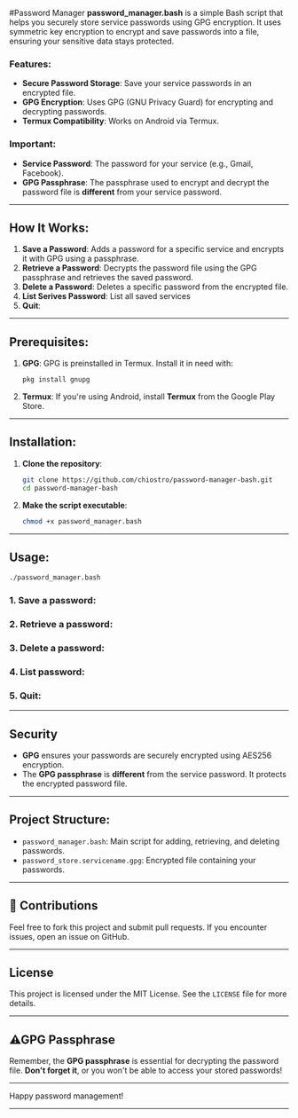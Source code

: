 #Password Manager
**password_manager.bash** is a simple Bash script that helps you securely store service passwords using GPG encryption. It uses symmetric key encryption to encrypt and save passwords into a file, ensuring your sensitive data stays protected.

### Features:

* **Secure Password Storage**: Save your service passwords in an encrypted file.
* **GPG Encryption**: Uses GPG (GNU Privacy Guard) for encrypting and decrypting passwords.
* **Termux Compatibility**: Works on Android via Termux.

### Important:

* **Service Password**: The password for your service (e.g., Gmail, Facebook).
* **GPG Passphrase**: The passphrase used to encrypt and decrypt the password file is **different** from your service password.

---

## How It Works:

1. **Save a Password**: Adds a password for a specific service and encrypts it with GPG using a passphrase.
2. **Retrieve a Password**: Decrypts the password file using the GPG passphrase and retrieves the saved password.
3. **Delete a Password**: Deletes a specific password from the encrypted file.
4. **List Serives Password**: List all saved services
5. **Quit**:  

---

## Prerequisites:

1. **GPG**: GPG is preinstalled in Termux. Install it in need with:

   ```bash
   pkg install gnupg
   ```

2. **Termux**: If you're using Android, install **Termux** from the Google Play Store.

---

## Installation:

1. **Clone the repository**:

   ```bash
   git clone https://github.com/chiostro/password-manager-bash.git
   cd password-manager-bash
   ```

2. **Make the script executable**:

   ```bash
   chmod +x password_manager.bash
   ```

---

## Usage:

```bash
./password_manager.bash
```

### 1. **Save a password**:
### 2. **Retrieve a password**:
### 3. **Delete a password**:
### 4. **List password**:
### 5. **Quit**:

---

## Security

* **GPG** ensures your passwords are securely encrypted using AES256 encryption.
* The **GPG passphrase** is **different** from the service password. It protects the encrypted password file.

---

## Project Structure:

* `password_manager.bash`: Main script for adding, retrieving, and deleting passwords.
* `password_store.servicename.gpg`: Encrypted file containing your passwords.

---

## 👥 Contributions

Feel free to fork this project and submit pull requests. If you encounter issues, open an issue on GitHub.

---

## License

This project is licensed under the MIT License. See the `LICENSE` file for more details.

---

## ⚠GPG Passphrase

Remember, the **GPG passphrase** is essential for decrypting the password file. **Don't forget it**, or you won't be able to access your stored passwords!

---

Happy password management! 

---

